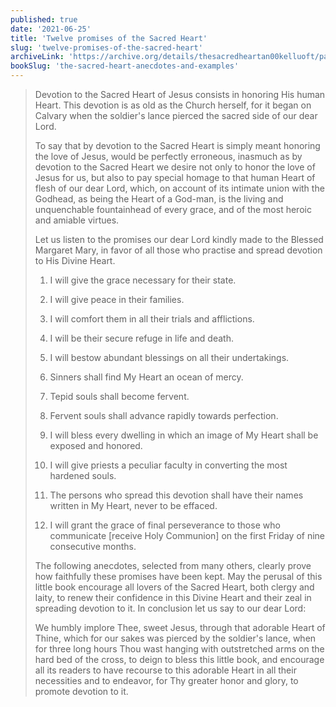 ```yaml
---
published: true
date: '2021-06-25'
title: 'Twelve promises of the Sacred Heart'
slug: 'twelve-promises-of-the-sacred-heart'
archiveLink: 'https://archive.org/details/thesacredheartan00kelluoft/page/n5?view=theater'
bookSlug: 'the-sacred-heart-anecdotes-and-examples'
---
```


> Devotion to the Sacred Heart of Jesus consists in honoring His human Heart. This devotion is as old as the Church herself, for it began on Calvary when the soldier's lance pierced the sacred side of our dear Lord.
>
> To say that by devotion to the Sacred Heart is simply meant honoring the love of Jesus, would be perfectly erroneous, inasmuch as by devotion to the Sacred Heart we desire not only to honor the love of Jesus for us, but also to pay special homage to that human Heart of flesh of our dear Lord, which, on account of its intimate union with the Godhead, as being the Heart of a God-man, is the living and unquenchable fountainhead of every grace, and of the most heroic and amiable virtues.
>
> Let us listen to the promises our dear Lord kindly made to the Blessed Margaret Mary, in favor of all those who practise and spread devotion to His Divine Heart.
>
> 1. I will give the grace necessary for their state.
>
> 2. I will give peace in their families.
>
> 3. I will comfort them in all their trials and afflictions.
>
> 4. I will be their secure refuge in life and death.
>
> 5. I will bestow abundant blessings on all their undertakings.
>
> 6. Sinners shall find My Heart an ocean of mercy.
>
> 7. Tepid souls shall become fervent.
>
> 8. Fervent souls shall advance rapidly towards perfection.
>
> 9. I will bless every dwelling in which an image of My Heart shall be exposed and honored.
>
> 10. I will give priests a peculiar faculty in converting the most hardened souls.
>
> 11. The persons who spread this devotion shall have their names written in My Heart, never to be effaced.
>
> 12. I will grant the grace of final perseverance to those who communicate [receive Holy Communion] on the first Friday of nine consecutive months.
>
> The following anecdotes, selected from many others, clearly prove how faithfully these promises have been kept. May the perusal of this little book encourage all lovers of the Sacred Heart, both clergy and laity, to renew their confidence in this Divine Heart and their zeal in spreading devotion to it. In conclusion let us say to our dear Lord:
>
> We humbly implore Thee, sweet Jesus, through that adorable Heart of Thine, which for our sakes was pierced by the soldier's lance, when for three long hours Thou wast hanging with outstretched arms on the hard bed of the cross, to deign to bless this little book, and encourage all its readers to have recourse to this adorable Heart in all their necessities and to endeavor, for Thy greater honor and glory, to promote devotion to it.